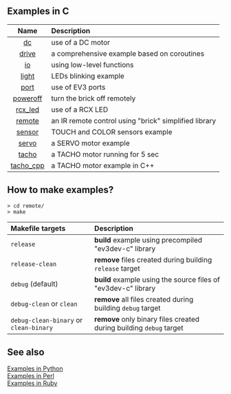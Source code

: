 ## Examples in C

Name                                                                  | Description
:---:                                                                 | :---
[dc](http://in4lio.github.io/ev3dev-c/dc_8c-example.html)             | use of a DC motor
[drive](http://in4lio.github.io/ev3dev-c/drive_8c-example.html)       | a comprehensive example based on coroutines
[io](http://in4lio.github.io/ev3dev-c/io_8c-example.html)             | using low-level functions
[light](http://in4lio.github.io/ev3dev-c/light_8c-example.html)       | LEDs blinking example
[port](http://in4lio.github.io/ev3dev-c/port_8c-example.html)         | use of EV3 ports
[poweroff](http://in4lio.github.io/ev3dev-c/poweroff_8c-example.html) | turn the brick off remotely
[rcx_led](http://in4lio.github.io/ev3dev-c/rcx_led_8c-example.html)   | use of a RCX LED
[remote](http://in4lio.github.io/ev3dev-c/remote_8c-example.html)     | an IR remote control using "brick" simplified library
[sensor](http://in4lio.github.io/ev3dev-c/sensor_8c-example.html)     | TOUCH and COLOR sensors example
[servo](http://in4lio.github.io/ev3dev-c/servo_8c-example.html)       | a SERVO motor example
[tacho](http://in4lio.github.io/ev3dev-c/tacho_8c-example.html)       | a TACHO motor running for 5 sec
[tacho_cpp](http://in4lio.github.io/ev3dev-c/tacho_8cpp-example.html) | a TACHO motor example in C++

## How to make examples?

```
> cd remote/
> make
```

Makefile targets                       | Description
:---                                   | :---
`release`                              | **build** example using precompiled "ev3dev-c" library
`release-clean`                        | **remove** files created during building `release` target
`debug` (default)                      | **build** example using the source files of "ev3dev-c" library
`debug-clean` or `clean`               | **remove** all files created during building `debug` target
`debug-clean-binary` or `clean-binary` | **remove** only binary files created during building `debug` target

## See also

[Examples in Python](../python/ev3dev/eg)<br>
[Examples in Perl](../perl/eg)<br>
[Examples in Ruby](../ruby/eg)
